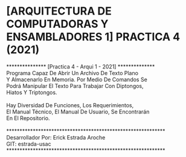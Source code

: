 # [ARQUITECTURA DE COMPUTADORAS Y ENSAMBLADORES 1] PRACTICA 4 (2021)
*************** [Practica 4 - Arqui 1 - 2021] **************<br/>
Programa Capaz De Abrir Un Archivo De Texto Plano <br/>
Y Almacenarlo En Memoria. Por Medio De Comandos Se<br/>
Podrá Manipular El Texto Para Trabajar Con Diptongos,<br/>
Hiatos Y Triptongos.                         <br/>
                                                   <br/>
Hay Diversidad De Funciones, Los Requerimientos,  <br/>
El Manual Técnico, El Manual De Usuario, Se Encontrarán<br/>
En El Repositorio.                         <br/><br/>
************************************************************<br/>
Desarrollador Por: Erick Estrada Aroche           <br/>
GIT: estrada-usac                                 <br/>
************************************************************<br/>
